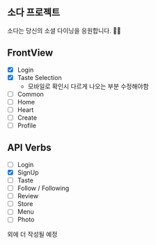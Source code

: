 ## 소다 프로젝트

소다는 당신의 소셜 다이닝을 응원합니다. ✌🏻

## FrontView

- [x] Login
- [x] Taste Selection
  - 모바일로 확인시 다르게 나오는 부분 수정해야함
- [ ] Common
- [ ] Home
- [ ] Heart
- [ ] Create
- [ ] Profile

## API Verbs

- [ ] Login
- [x] SignUp
- [ ] Taste
- [ ] Follow / Following
- [ ] Review
- [ ] Store
- [ ] Menu
- [ ] Photo

외에 더 작성될 예정
